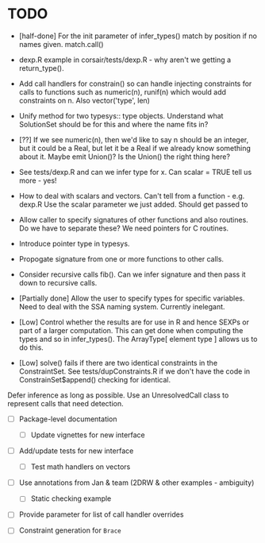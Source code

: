 # TODO

<!-- [R2llvm](/Users/duncan/NickUThesis/RTypeInference/TODO.md) -->

* [half-done] For the init parameter of infer_types() match by position if no names given.  match.call()

* dexp.R example in corsair/tests/dexp.R  - why aren't we getting a return_type().

* Add call handlers for constrain() so can handle injecting constraints for calls to functions such as numeric(n), 
  runif(n) which would add constraints on n. 
  Also vector('type', len)
  
* Unify method for two typesys:: type objects. Understand what SolutionSet should be for this and
  where the name fits in?
  
* [??] If we see numeric(n), then we'd like to say n should be an integer,
  but it could be a Real, but let it be a Real if we already know something about it.
  Maybe emit Union()? Is the Union() the right thing here?
  
* See tests/dexp.R and can we infer type for x.  Can scalar = TRUE tell us more - yes!

* How to deal with scalars and vectors.  Can't tell from a function - e.g. dexp.R
  Use the scalar parameter we just added. 
  Should get passed to 

* Allow caller to specify signatures of other functions and also routines. 
  Do we have to separate these?  We need pointers for C routines.
  
* Introduce pointer type in typesys.

* Propogate signature from one or more functions to other calls. 

* Consider recursive calls fib().  Can we infer signature and then pass it down to recursive calls.

* [Partially done] Allow the user to specify types for specific variables. Need to deal with the SSA
  naming system. Currently inelegant.

* [Low] Control whether the results are for use in R and hence SEXPs or part of a larger computation. This
  can get done when computing the types and so in infer_types().
  The ArrayType[ element type ] allows us to do this.

* [Low] solve() fails if there are two identical constraints in the ConstraintSet. See
  tests/dupConstraints.R if we don't have the code in ConstrainSet$append() checking for identical.

Defer inference as long as possible. Use an UnresolvedCall class to represent
calls that need detection. 

* [ ] Package-level documentation
  + [ ] Update vignettes for new interface

* [ ] Add/update tests for new interface
  + [ ] Test math handlers on vectors

* [ ] Use annotations from Jan & team (2DRW & other examples - ambiguity)
  * [ ] Static checking example

* [ ] Provide parameter for list of call handler overrides

* [ ] Constraint generation for `Brace`

<!-- Old Stuff
## Old Stuff

* Tests for larger bodies of code (not just snippets).
* Support for `[`.
    + Non-scalar indexes.
* Support extraction functions `[[` and `$`.
    + Distinguish data frame / matrix based on these.
* Support for multidimensional `[`.
    + Equivalent to `[[` followed by `[` for data frames.
* Detect variables used as indexes in subset operations.
* Document exported functions.
* Support for `read.csv()`, `readRDS()`, etc via the `colClasses` parameter.
* Support for inference based on assertions.

* Generalize condition reduction to type system rather than case-by-case.

* Infer metadata from assignment functions such as `dim<-`
* Detect branching `return()` behavior and branch conditions; currently we just 
  assume user functions are type stable.
* Detect iterator patterns in while loops.
* Consolidate code for handling math operations with RLLVMCompile.
* Mark aggregate (sum, min, max, range, sd, mean) results
-->
